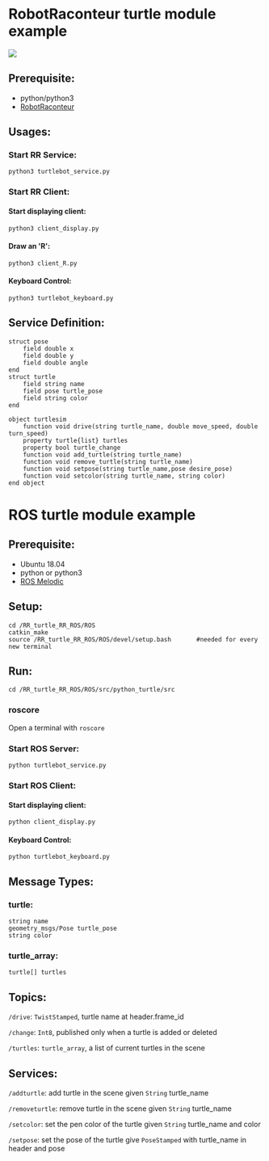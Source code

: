 # RobotRaconteur turtle module example
![](images/turtle.gif)

## Prerequisite:
* python/python3
* [RobotRaconteur](https://github.com/robotraconteur/robotraconteur/wiki/Download)

## Usages:
### Start RR Service:
`python3 turtlebot_service.py`
### Start RR Client:
#### Start displaying client: 
`python3 client_display.py`
#### Draw an 'R': 
`python3 client_R.py`
#### Keyboard Control: 
`python3 turtlebot_keyboard.py`

## Service Definition:
```
struct pose
    field double x
    field double y
    field double angle
end
struct turtle
	field string name
	field pose turtle_pose
	field string color
end

object turtlesim
	function void drive(string turtle_name, double move_speed, double turn_speed)
	property turtle{list} turtles
	property bool turtle_change
	function void add_turtle(string turtle_name)
	function void remove_turtle(string turtle_name)
	function void setpose(string turtle_name,pose desire_pose)
	function void setcolor(string turtle_name, string color)
end object
```
# ROS turtle module example

## Prerequisite:
* Ubuntu 18.04
* python or python3
* [ROS Melodic](http://wiki.ros.org/melodic/Installation/Ubuntu)

## Setup:
```
cd /RR_turtle_RR_ROS/ROS
catkin_make
source /RR_turtle_RR_ROS/ROS/devel/setup.bash		#needed for every new terminal
```

## Run:
`cd /RR_turtle_RR_ROS/ROS/src/python_turtle/src`
### roscore
Open a terminal with `roscore`
### Start ROS Server:
`python turtlebot_service.py`
### Start ROS Client:
#### Start displaying client: 
`python client_display.py`
#### Keyboard Control: 
`python turtlebot_keyboard.py`

## Message Types:
### turtle:
```
string name
geometry_msgs/Pose turtle_pose
string color
```
### turtle_array:
```
turtle[] turtles
```

## Topics:
`/drive`: `TwistStamped`, turtle name at header.frame_id

`/change`: `Int8`, published only when a turtle is added or deleted

`/turtles`: `turtle_array`, a list of current turtles in the scene
## Services:
`/addturtle`: add turtle in the scene given `String` turtle_name

`/removeturtle`: remove turtle in the scene given `String` turtle_name

`/setcolor`: set the pen color of the turtle given `String` turtle_name and color

`/setpose`: set the pose of the turtle give `PoseStamped` with turtle_name in header and pose 
